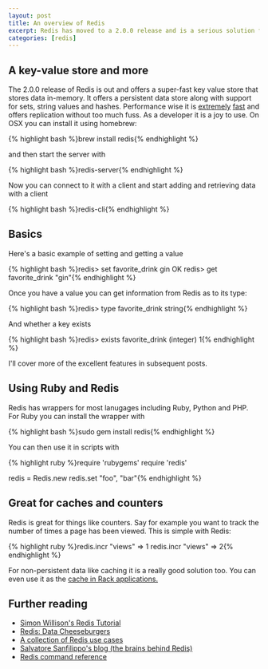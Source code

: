 ```yaml
--- 
layout: post
title: An overview of Redis
excerpt: Redis has moved to a 2.0.0 release and is a serious solution for building high-performance, scalable web applications.
categories: [redis]
---
```

## A key-value store and more

The 2.0.0 release of Redis is out and offers a super-fast key value store that stores data in-memory. It offers a persistent data store along with support for sets, string values and hashes. Performance wise it is [extremely][1] [fast][7] and offers replication without too much fuss. As a developer it is a joy to use. On OSX you can install it using homebrew:

{% highlight bash %}brew install redis{% endhighlight %}

and then start the server with 

{% highlight bash %}redis-server{% endhighlight %}

Now you can connect to it with a client and start adding and retrieving data with a client

{% highlight bash %}redis-cli{% endhighlight %}

## Basics

Here's a basic example of setting and getting a value 

{% highlight bash %}redis> set favorite_drink gin
OK
redis> get favorite_drink
"gin"{% endhighlight %}

Once you have a value you can get information from Redis as to its type:

{% highlight bash %}redis> type favorite_drink
string{% endhighlight %}

And whether a key exists

{% highlight bash %}redis> exists favorite_drink
(integer) 1{% endhighlight %}

I'll cover more of the excellent features in subsequent posts. 

## Using Ruby and Redis

Redis has wrappers for most lanugages including Ruby, Python and PHP. For Ruby you can install the wrapper with

{% highlight bash %}sudo gem install redis{% endhighlight %}

You can then use it in scripts with

{% highlight ruby %}require 'rubygems'
require 'redis'

redis = Redis.new
redis.set "foo", "bar"{% endhighlight %}

## Great for caches and counters

Redis is great for things like counters. Say for example you want to track the number of times a page has been viewed. This is simple with Redis:

{% highlight ruby %}redis.incr "views"
=> 1
redis.incr "views"
=> 2{% endhighlight %}

For non-persistent data like caching it is a really good solution too. You can even use it as the [cache in Rack applications.][3]

## Further reading

* [Simon Willison's Redis Tutorial][4]
* [Redis: Data Cheeseburgers][5]
* [A collection of Redis use cases][6]
* [Salvatore Sanfilippo's blog (the brains behind Redis)][8]
* [Redis command reference][2]

[1]: http://www.mysqlperformanceblog.com/2009/08/27/looking-at-redis/
[2]: http://code.google.com/p/redis/wiki/CommandReference
[3]: http://github.com/jodosha/redis-store
[4]: http://simonwillison.net/static/2010/redis-tutorial/
[5]: http://robots.thoughtbot.com/post/443934722/redis-data-cheeseburgers
[6]: http://www.paperplanes.de/2010/2/16/a_collection_of_redis_use_cases.html
[7]: http://blog.superfeedr.com/redis/mysql/memcache/datastore/performance/redis-at-superfeedr/
[8]: http://antirez.com/
